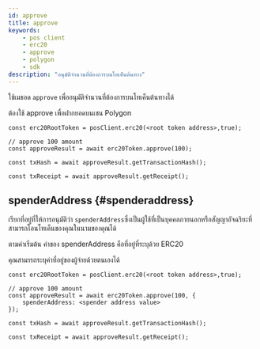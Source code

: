 ```yaml
---
id: approve
title: approve
keywords:
    - pos client
    - erc20
    - approve
    - polygon
    - sdk
description: "อนุมัติจำนวนที่ต้องการบนโทเค็นต้นทาง"
---
```


ใช้เมธอด `approve` เพื่ออนุมัติจำนวนที่ต้องการบนโทเค็นต้นทางได้

ต้องใช้ approve เพื่อฝากยอดบนเชน Polygon

```
const erc20RootToken = posClient.erc20(<root token address>,true);

// approve 100 amount
const approveResult = await erc20Token.approve(100);

const txHash = await approveResult.getTransactionHash();

const txReceipt = await approveResult.getReceipt();

```

## spenderAddress {#spenderaddress}

เรียกที่อยู่ที่ให้การอนุมัติว่า `spenderAddress`ซึ่งเป็นผู้ใช้ที่เป็นบุคคลภายนอกหรือสัญญาอัจฉริยะที่สามารถโอนโทเค็นของคุณในนามของคุณได้

ตามค่าเริ่มต้น ค่าของ spenderAddress คือที่อยู่ที่ระบุด้วย ERC20

คุณสามารถระบุค่าที่อยู่ของผู้จ่ายด้วยตนเองได้

```
const erc20RootToken = posClient.erc20(<root token address>,true);

// approve 100 amount
const approveResult = await erc20Token.approve(100, {
    spenderAddress: <spender address value>
});

const txHash = await approveResult.getTransactionHash();

const txReceipt = await approveResult.getReceipt();

```
